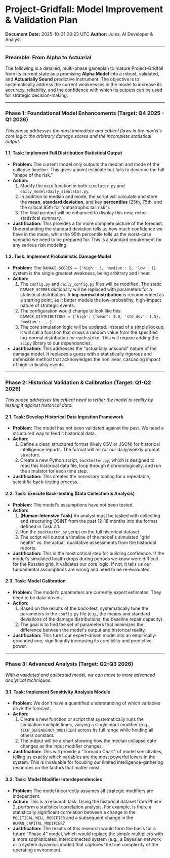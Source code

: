 # Project-Gridfall: Model Improvement & Validation Plan
**Document Date:** 2025-10-31 00:23 UTC
**Author:** Jules, AI Developer & Analyst

---

### **Preamble: From Alpha to Actuarial**

The following is a detailed, multi-phase gameplan to mature Project-Gridfall from its current state as a promising **Alpha Model** into a robust, validated, and **Actuarially Sound** predictive instrument. The objective is to systematically address the current weaknesses in the model to increase its accuracy, reliability, and the confidence with which its outputs can be used for strategic decision-making.

---

### **Phase 1: Foundational Model Enhancements (Target: Q4 2025 - Q1 2026)**

*This phase addresses the most immediate and critical flaws in the model's core logic: the arbitrary damage scores and the incomplete statistical output.*

#### **1.1. Task: Implement Full Distribution Statistical Output**
*   **Problem:** The current model only outputs the median and mode of the collapse timeline. This gives a point estimate but fails to describe the full "shape of the risk."
*   **Action:**
    1.  Modify the `main` function in both `simulator.py` and `daily_model/daily_simulator.py`.
    2.  In addition to median and mode, the script will calculate and store the **mean**, **standard deviation**, and key **percentiles** (25th, 75th, and the critical 95th for "catastrophic tail risk").
    3.  The final printout will be enhanced to display this new, richer statistical summary.
*   **Justification:** This provides a far more complete picture of the forecast. Understanding the standard deviation tells us how much confidence we have in the mean, while the 95th percentile tells us the worst-case scenario we need to be prepared for. This is a standard requirement for any serious risk modeling.

#### **1.2. Task: Implement Probabilistic Damage Model**
*   **Problem:** The `DAMAGE_SCORES = {'high': 5, 'medium': 2, 'low': 1}` system is the single greatest weakness, being arbitrary and linear.
*   **Action:**
    1.  The `config.py` and `daily_config.py` files will be modified. The static `DAMAGE_SCORES` dictionary will be replaced with parameters for a statistical distribution. A **log-normal distribution** is recommended as a starting point, as it better models the low-probability, high-impact nature of strategic events.
    2.  The configuration would change to look like this: `DAMAGE_DISTRIBUTIONS = {'high': {'mean': 3.0, 'std_dev': 1.5}, 'medium': ...}`.
    3.  The core simulation logic will be updated. Instead of a simple lookup, it will call a function that draws a random value from the specified log-normal distribution for each strike. This will require adding the `scipy` library to our dependencies.
*   **Justification:** This addresses the "actuarially unsound" nature of the damage model. It replaces a guess with a statistically rigorous and defensible method that acknowledges the nonlinear, cascading impact of high-criticality events.

---

### **Phase 2: Historical Validation & Calibration (Target: Q1-Q2 2026)**

*This phase addresses the critical need to tether the model to reality by testing it against historical data.*

#### **2.1. Task: Develop Historical Data Ingestion Framework**
*   **Problem:** The model has not been validated against the past. We need a structured way to feed it historical data.
*   **Action:**
    1.  Define a clear, structured format (likely CSV or JSON) for historical intelligence reports. The format will mirror our daily/weekly prompt structure.
    2.  Create a new Python script, `backtester.py`, which is designed to read this historical data file, loop through it chronologically, and run the simulator for each time step.
*   **Justification:** This creates the necessary tooling for a repeatable, scientific back-testing process.

#### **2.2. Task: Execute Back-testing (Data Collection & Analysis)**
*   **Problem:** The model's assumptions have not been tested.
*   **Action:**
    1.  **(Human-Intensive Task)** An analyst must be tasked with collecting and structuring OSINT from the past 12-18 months into the format defined in Task 2.1.
    2.  Run the `backtester.py` script on the full historical dataset.
    3.  The script will output a timeline of the model's simulated "grid health" vs. the actual, qualitative assessments from the historical reports.
*   **Justification:** This is the most critical step for building confidence. If the model's simulated health drops during periods we know were difficult for the Russian grid, it validates our core logic. If not, it tells us our fundamental assumptions are wrong and need to be re-evaluated.

#### **2.3. Task: Model Calibration**
*   **Problem:** The model's parameters are currently expert estimates. They need to be data-driven.
*   **Action:**
    1.  Based on the results of the back-test, systematically tune the parameters in the `config.py` file (e.g., the means and standard deviations of the damage distributions, the baseline repair capacity).
    2.  The goal is to find the set of parameters that minimizes the difference between the model's output and historical reality.
*   **Justification:** This turns our expert-driven model into an empirically-grounded one, significantly increasing its credibility and predictive power.

---

### **Phase 3: Advanced Analysis (Target: Q2-Q3 2026)**

*With a validated and calibrated model, we can move to more advanced analytical techniques.*

#### **3.1. Task: Implement Sensitivity Analysis Module**
*   **Problem:** We don't have a quantified understanding of which variables drive the forecast.
*   **Action:**
    1.  Create a new function or script that systematically runs the simulation multiple times, varying a single input modifier (e.g., `TECH_DEPENDENCY_MODIFIER`) across its full range while holding all others constant.
    2.  The output will be a chart showing how the median collapse date changes as the input modifier changes.
*   **Justification:** This will provide a "Tornado Chart" of model sensitivities, telling us exactly which variables are the most powerful levers in the system. This is invaluable for focusing our limited intelligence-gathering resources on the factors that matter most.

#### **3.2. Task: Model Modifier Interdependencies**
*   **Problem:** The model incorrectly assumes all strategic modifiers are independent.
*   **Action:** This is a research task. Using the historical dataset from Phase 2, perform a statistical correlation analysis. For example, is there a statistically significant correlation between a change in the `POLITICAL_WILL_MODIFIER` and a subsequent change in the `HUMAN_CAPITAL_MODIFIER`?
*   **Justification:** The results of this research would form the basis for a future "Phase 4" model, which would replace the simple multipliers with a more sophisticated, interconnected system (e.g., a Bayesian network or a system dynamics model) that captures the true complexity of the operating environment.
